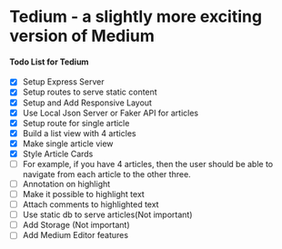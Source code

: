 
# Tedium - a slightly more exciting version of Medium

#### Todo List for Tedium

- [x] Setup Express Server
- [x] Setup routes to serve static content
- [x] Setup and Add Responsive Layout
- [x] Use Local Json Server or Faker API for articles
- [x] Setup route for single article
- [x] Build a  list view with 4 articles
- [x] Make single article view
- [x] Style Article Cards
- [ ] For example, if you have 4 articles, then the user should be able to navigate from each article to the other three.
- [ ] Annotation on highlight
- [ ] Make it possible to highlight text
- [ ] Attach comments to highlighted text
- [ ] Use static db to serve articles(Not important)
- [ ] Add Storage (Not important)
- [ ] Add Medium Editor features
